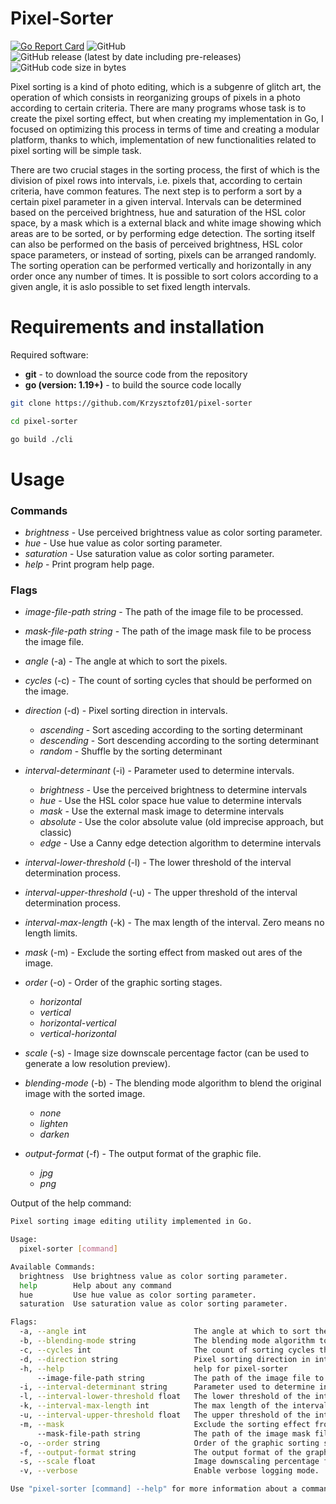 # Pixel-Sorter
[![Go Report Card](https://goreportcard.com/badge/github.com/Krzysztofz01/pixel-sorter)](https://goreportcard.com/report/github.com/Krzysztofz01/pixel-sorter)
![GitHub](https://img.shields.io/github/license/Krzysztofz01/pixel-sorter)
![GitHub release (latest by date including pre-releases)](https://img.shields.io/github/v/release/Krzysztofz01/pixel-sorter?include_prereleases)
![GitHub code size in bytes](https://img.shields.io/github/languages/code-size/Krzysztofz01/pixel-sorter)

Pixel sorting is a kind of photo editing, which is a subgenre of glitch art, the operation of which consists in reorganizing groups of pixels in a photo according to certain criteria. There are many programs whose task is to create the pixel sorting effect, but when creating my implementation in Go, I focused on optimizing this process in terms of time and creating a modular platform, thanks to which, implementation of new functionalities related to pixel sorting will be simple task.

There are two crucial stages in the sorting process, the first of which is the division of pixel rows into intervals, i.e. pixels that, according to certain criteria, have common features. The next step is to perform a sort by a certain pixel parameter in a given interval. Intervals can be determined based on the perceived brightness, hue and saturation of the HSL color space, by a mask which is a external black and white image showing which areas are to be sorted, or by performing edge detection. The sorting itself can also be performed on the basis of perceived brightness, HSL color space parameters, or instead of sorting, pixels can be arranged randomly. The sorting operation can be performed vertically and horizontally in any order once any number of times. It is possible to sort colors according to a given angle, it is aslo possible to set fixed length intervals.

# Requirements and installation
Required software:
- **git** - to download the source code from the repository
- **go (version: 1.19+)** - to build the source code locally

```sh
git clone https://github.com/Krzysztofz01/pixel-sorter

cd pixel-sorter

go build ./cli
```

# Usage

### Commands
- *brightness* - Use perceived brightness value as color sorting parameter.
- *hue* - Use hue value as color sorting parameter.
- *saturation* - Use saturation value as color sorting parameter.
- *help* - Print program help page.

### Flags
- *image-file-path string* - The path of the image file to be processed.
- *mask-file-path string* - The path of the image mask file to be process the image file.

- *angle* (-a) - The angle at which to sort the pixels.
- *cycles* (-c) - The count of sorting cycles that should be performed on the image.
- *direction* (-d) - Pixel sorting direction in intervals.
    - *ascending* - Sort asceding according to the sorting determinant
    - *descending* - Sort descending according to the sorting determinant
    - *random* - Shuffle by the sorting determinant
- *interval-determinant* (-i) - Parameter used to determine intervals.
    - *brightness* - Use the perceived brightness to determine intervals
    - *hue* - Use the HSL color space hue value to determine intervals
    - *mask* - Use the external mask image to determine intervals
    - *absolute* - Use the color absolute value (old imprecise approach, but classic)
    - *edge* - Use a Canny edge detection algorithm to determine intervals
- *interval-lower-threshold* (-l) - The lower threshold of the interval determination process.
- *interval-upper-threshold* (-u) - The upper threshold of the interval determination process.
- *interval-max-length* (-k) - The max length of the interval. Zero means no length limits.
- *mask* (-m) - Exclude the sorting effect from masked out ares of the image.
- *order* (-o) - Order of the graphic sorting stages.
    - *horizontal*
    - *vertical*
    - *horizontal-vertical*
    - *vertical-horizontal*
- *scale* (-s) - Image size downscale percentage factor (can be used to generate a low resolution preview).
- *blending-mode* (-b) - The blending mode algorithm to blend the original image with the sorted image.
    - *none*
    - *lighten*
    - *darken*
- *output-format* (-f) - The output format of the graphic file.
    - *jpg*
    - *png*

Output of the help command:
```sh
Pixel sorting image editing utility implemented in Go.

Usage:
  pixel-sorter [command]

Available Commands:
  brightness  Use brightness value as color sorting parameter.
  help        Help about any command
  hue         Use hue value as color sorting parameter.
  saturation  Use saturation value as color sorting parameter.

Flags:
  -a, --angle int                        The angle at which to sort the pixels.
  -b, --blending-mode string             The blending mode algorithm to blend the sorted image into the original. Options: [none, lighten, darken]. (default "none")
  -c, --cycles int                       The count of sorting cycles that should be performed on the image. (default 1)
  -d, --direction string                 Pixel sorting direction in intervals. Options: [ascending, descending, random]. (default "ascending")
  -h, --help                             help for pixel-sorter
      --image-file-path string           The path of the image file to be processed.
  -i, --interval-determinant string      Parameter used to determine intervals. Options: [brightness, hue, mask, absolute, edge]. (default "brightness")
  -l, --interval-lower-threshold float   The lower threshold of the interval determination process. Options: [0.0 - 1.0]. (default 0.1)
  -k, --interval-max-length int          The max length of the interval. Zero means no length limits.
  -u, --interval-upper-threshold float   The upper threshold of the interval determination process. Options: [0.0 - 1.0]. (default 0.9)
  -m, --mask                             Exclude the sorting effect from masked out ares of the image.
      --mask-file-path string            The path of the image mask file to be process the image file.
  -o, --order string                     Order of the graphic sorting stages. Options: [horizontal, vertical, horizontal-vertical, vertical-horizontal]. (default "horizontal-vertical")
  -f, --output-format string             The output format of the graphic file. Options: [jpg, png]. (default "jpg")
  -s, --scale float                      Image downscaling percentage factor. Options: [0.0 - 1.0]. (default 1)
  -v, --verbose                          Enable verbose logging mode.

Use "pixel-sorter [command] --help" for more information about a command.
```